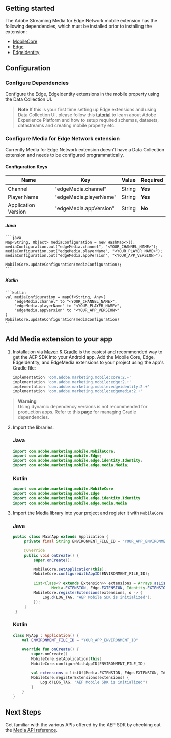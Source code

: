 ## Getting started

The Adobe Streaming Media for Edge Network mobile extension has the following dependencies, which must be installed prior to installing the extension:
- [MobileCore](https://github.com/adobe/aepsdk-core-android)
- [Edge](https://github.com/adobe/aepsdk-edge-android)
- [EdgeIdentity](https://github.com/adobe/aepsdk-edgeidentity-android)

## Configuration

### Configure Dependencies
Configure the Edge, EdgeIdentity extensions in the mobile property using the Data Collection UI.

> **Note** 
> If this is your first time setting up Edge extensions and using Data Collection UI, please follow this [tutorial](https://github.com/adobe/aepsdk-edge-android/tree/main/Documentation/Tutorials) to learn about Adobe Experience Platform and how to setup required schemas, datasets, datastreams and creating mobile property etc.

### Configure Media for Edge Network extension
Currently Media for Edge Network extension doesn't have a Data Collection extension and needs to be configured programmatically.

#### Configuration Keys
| Name | Key | Value | Required |
| --- | --- | --- | --- |
| Channel | "edgeMedia.channel" | String | **Yes** |
| Player Name | "edgeMedia.playerName" | String | **Yes** |
| Application Version | "edgeMedia.appVersion" | String | **No** |

##### Java 
    ```java
    Map<String, Object> mediaConfiguration = new HashMap<>();
    mediaConfiguration.put("edgeMedia.channel", "<YOUR_CHANNEL_NAME>");
    mediaConfiguration.put("edgeMedia.playerName", "<YOUR_PLAYER_NAME>");
    mediaConfiguration.put("edgeMedia.appVersion", "<YOUR_APP_VERSION>");

    MobileCore.updateConfiguration(mediaConfiguration);
    ```

##### Kotlin
    ```koltin
    val mediaConfiguration = mapOf<String, Any>(
        "edgeMedia.channel" to "<YOUR_CHANNEL_NAME>", 
        "edgeMedia.playerName" to "<YOUR_PLAYER_NAME>", 
        "edgeMedia.appVersion" to "<YOUR_APP_VERSION>"
    )
    MobileCore.updateConfiguration(mediaConfiguration)
    ```

## Add Media extension to your app

1. Installation via [Maven](https://maven.apache.org/) & [Gradle](https://gradle.org/) is the easiest and recommended way to get the AEP SDK into your Android app. Add the Mobile Core, Edge, EdgeIdentity, and EdgeMedia extensions to your project using the app's Gradle file:


    ```gradle
    implementation 'com.adobe.marketing.mobile:core:2.+'
    implementation 'com.adobe.marketing.mobile:edge:2.+'
    implementation 'com.adobe.marketing.mobile:edgeidentity:2.+'
    implementation 'com.adobe.marketing.mobile:edgemedia:2.+'
    ```

> **Warning**  
> Using dynamic dependency versions is not recommended for production apps. Refer to this [page](https://github.com/adobe/aepsdk-core-android/blob/main/Documentation/MobileCore/gradle-dependencies.md) for managing Gradle dependencies.

2. Import the libraries:

   ### Java

   ```java
   import com.adobe.marketing.mobile.MobileCore;
   import com.adobe.marketing.mobile.Edge;
   import com.adobe.marketing.mobile.edge.identity.Identity;
   import com.adobe.marketing.mobile.edge.media.Media;
   ```

   ### Kotlin

   ```kotlin
   import com.adobe.marketing.mobile.MobileCore
   import com.adobe.marketing.mobile.Edge
   import com.adobe.marketing.mobile.edge.identity.Identity
   import com.adobe.marketing.mobile.edge.media.Media
   ```

3. Import the Media library into your project and register it with `MobileCore`

   ### Java

   ```java
   public class MainApp extends Application {
        private final String ENVIRONMENT_FILE_ID = "YOUR_APP_ENVIRONMENT_ID";

        @Override
        public void onCreate() {
            super.onCreate();

            MobileCore.setApplication(this);
            MobileCore.configureWithAppID(ENVIRONMENT_FILE_ID);

            List<Class<? extends Extension>> extensions = Arrays.asList(
                    Media.EXTENSION, Edge.EXTENSION, Identity.EXTENSION);
            MobileCore.registerExtensions(extensions, o -> {
                Log.d(LOG_TAG, "AEP Mobile SDK is initialized");
            });
        }
    }
   ```

   ### Kotlin

   ```kotlin
   class MyApp : Application() {
       val ENVIRONMENT_FILE_ID = "YOUR_APP_ENVIRONMENT_ID"
       
       override fun onCreate() {
           super.onCreate()
           MobileCore.setApplication(this)
           MobileCore.configureWithAppID(ENVIRONMENT_FILE_ID)

           val extensions = listOf(Media.EXTENSION, Edge.EXTENSION, Identity.EXTENSION)
           MobileCore.registerExtensions(extensions) {
               Log.d(LOG_TAG, "AEP Mobile SDK is initialized")
           }
       }
   }
   ```

## Next Steps

Get familiar with the various APIs offered by the AEP SDK by checking out the [Media API reference](./api-reference.md).